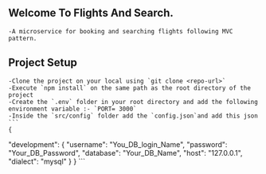 ## Welcome To Flights And Search.
    -A microservice for booking and searching flights following MVC pattern.

 ## Project Setup
    -Clone the project on your local using `git clone <repo-url>`
    -Execute `npm install` on the same path as the root directory of the project
    -Create the `.env` folder in your root directory and add the following environment variable :- `PORT= 3000`
    -Inside the `src/config` folder add the `config.json`and add this json
    ```
    {
  "development": {
    "username": "You_DB_login_Name",
    "password": "Your_DB_Password",
    "database": "Your_DB_Name",
    "host": "127.0.0.1",
    "dialect": "mysql"
        }
    }
    ```   